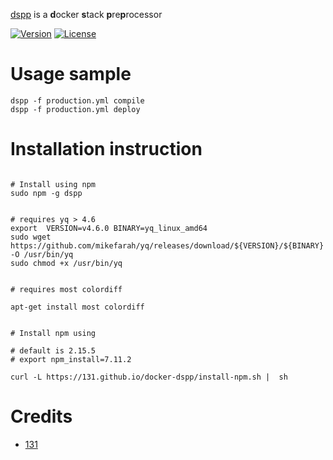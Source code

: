 [dspp](https://github.com/131/dspp) is a **d**ocker **s**tack **p**re**p**rocessor

[![Version](https://img.shields.io/npm/v/docker-dspp.svg)](https://www.npmjs.com/package/dspp)
[![License](https://img.shields.io/badge/license-MIT-blue.svg)](http://opensource.org/licenses/MIT)


# Usage sample
```
dspp -f production.yml compile
dspp -f production.yml deploy

```
# Installation instruction
```

# Install using npm
sudo npm -g dspp


# requires yq > 4.6
export  VERSION=v4.6.0 BINARY=yq_linux_amd64
sudo wget https://github.com/mikefarah/yq/releases/download/${VERSION}/${BINARY} -O /usr/bin/yq
sudo chmod +x /usr/bin/yq


# requires most colordiff

apt-get install most colordiff


# Install npm using 

# default is 2.15.5
# export npm_install=7.11.2

curl -L https://131.github.io/docker-dspp/install-npm.sh |  sh

```

# Credits
* [131](https://github.com/131)


